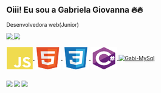 ## Oiii! Eu sou a Gabriela Giovanna 🔥🔥
Desenvolvedora web(Junior)
 <div >
  <a href="https://github.com/GabiGiovanna">
  <img height="180em" src="https://github-readme-stats.vercel.app/api?username=GabiGiovanna&show_icons=true&theme=dracula&include_all_commits=true&count_private=true"/>
<img height="140em" src="https://github-readme-stats.vercel.app/api/top-langs/?username=GabiGiovanna&layout=compact&langs_count=16&theme=dracula"/>
   
</div>
  
<div style="display: inline_block"><br>
  <img align="center" alt="Gabi-Js" height="60" width="70" src="https://raw.githubusercontent.com/devicons/devicon/master/icons/javascript/javascript-plain.svg">
  <img align="center" alt="Gabi-HTML" height="60" width="70" src="https://raw.githubusercontent.com/devicons/devicon/master/icons/html5/html5-original.svg">
  <img align="center" alt="Gabi-CSS" height="60" width="70" src="https://raw.githubusercontent.com/devicons/devicon/master/icons/css3/css3-original.svg">
  <img align="center" alt="Gabi-Csharp" height="60" width="70" src="https://raw.githubusercontent.com/devicons/devicon/master/icons/csharp/csharp-original.svg">
  <img align="center" alt="Gabi-MySql" height="80" width="90" src="https://cdn.jsdelivr.net/gh/devicons/devicon/icons/mysql/mysql-original-wordmark.svg">
          
  
            
           
</div>
  
  ##
 
<div> 
 
  <a href="https://instagram.com/eugabigio" target="_blank"><img src="https://img.shields.io/badge/-Instagram-%23E4405F?style=for-the-badge&logo=instagram&logoColor=white" target="_blank"></a>
  <a href = "mailto:gabrielagiovanna3007@gmail.com"><img src="https://img.shields.io/badge/-Gmail-%23333?style=for-the-badge&logo=gmail&logoColor=white" target="_blank"></a>
  <a href="https://www.linkedin.com/in/gabriela-giovanna-6079831b0" target="_blank"><img src="https://img.shields.io/badge/-LinkedIn-%230077B5?style=for-the-badge&logo=linkedin&logoColor=white" target="_blank"></a> 
 

 
</div>
